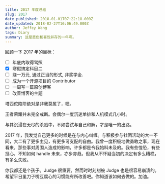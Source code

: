 ```yaml
---
title: 2017 年度总结
slug: 2017
date_published: 2018-01-01T07:22:18.000Z
date_updated: 2018-02-27T16:06:49.000Z
author: Jeffey Wang
tags: Diary
summary: 这是悲伤和喜悦并存的一年啊。
---
```


回顾一下 2017 年的目标：

- [ ] 年底内取得驾照
- [x] 寒假搞定科目二
- [ ] 赚一万元, 通过正当的形式, 非奖学金.
- [ ] 成为一个开源项目的 Contributor
- [ ] 一周写一篇原创博客
- [ ] 改善博客的主题

塔西佗陷阱绝对是非我莫属了，嗯。

王者荣耀并未完全戒断。会偶尔一度沉迷单排和人机模式几小时。

与其沉浸在无尽的杀戮中，不如尝试与自己和解，才是唯一的出路。

2017 年，我发觉自己更多的时候是在与内心纠缠。与积极参与社团活动的大一不同，大二有了更多主见，有更多可支配的自由。我曾一度积极地做勇敢之事，现在看来，那些事对周围人造成的影响，许多都是令我始料未及的。我有些惶恐，有些担心，不知如何 handle 未来，亦步亦趋。但我从不怀疑当初的决定有多么糟糕，有多么失败。

你我都还是个孩子。Judge 很重要，然而时时刻刻被 Judge 也是很容易崩溃的。希望平日里刀子嘴豆腐心的习惯能有所改善吧。你知道该如何去做的。加油。
